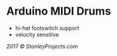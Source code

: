 #  Arduino MIDI Drums

- hi-hat footswitch support
- velocity sensitive

*2017 &copy; StanleyProjects.com*
